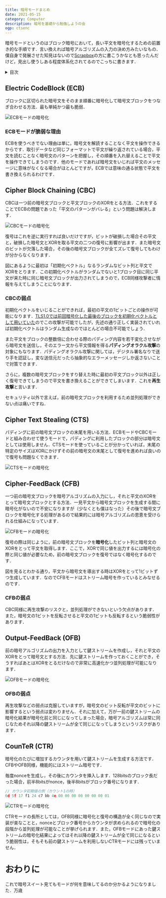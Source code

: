 ```yaml
---
title: 暗号モードまとめ
date: 2021-05-15
category: Computer
description: 暗号を基礎から勉強しようの会
ogp: ctsenc
---
```


暗号モードというのはブロック暗号において，長い平文を暗号化するための前置き的な手順です．言い換えれば暗号アルゴリズムの入力の決め方みたいなもの．
僕自身で発展させた知見はないので[Scrapbox](https://scrapbox.io/chicken/)の方に書こうかなとも思ったんだけど，見出し使うしある程度体系化されてるのでこっちに書きます．

<details>
  <summary>目次</summary>
  <ul>
    <li>ECBモード</li>
    <li>CBCモード</li>
    <li>CTSモード</li>
    <li>CFBモード</li>
    <li>OFBモード</li>
    <li>CTRモード</li>
  </ul>
</details>

## Electric CodeBlock (ECB)
ブロックに区切られた暗号文をそのまま順番に暗号化して暗号文ブロックをつなぎ合わせる方法．最も単純かつ最も脆弱．

![ECBモードの暗号化](/media/ecbenc.png)

### ECBモードが脆弱な理由
ECBを使うべきでない理由は単に，暗号文を解読することなく平文を操作できるからです．取引データなど同じフォーマットで平文が繰り返されている場合，平文を読むことなく暗号文のパターンを把握し，その順番を入れ替えることで平文を操作できてしまうのです．他のモードであれば暗号文をいじれば平文のメッセージに意味がなくなる場合がほとんどですが，ECBでは意味の通る状態で平文を書き換えられるわけです．

## Cipher Block Chaining (CBC)
CBCは一つ前の暗号文ブロックと平文ブロックのXORをとる方法．これをすることでECBの問題であった「平文のパターンがバレる」という問題は解決します．

![CBCモードの暗号化](/media/cbcenc.png)

復号はこれを逆に実行すれば良いだけですが，ビットが破損した場合その平文と，破損した暗号文とXORを取る平文の二つの復号に影響が出ます．また暗号文のビットが欠落した場合，その後の暗号文ブロックが全てズレて復号してもわけが分からなくなります．

図にあるように最初は「初期化ベクトル」なるランダムなビット列と平文でXORをとります．この初期化ベクトルがランダムでないと1ブロック目に同じ平文が来た時に同じ暗号文ブロックが出力されてしまうので，ECB同様攻撃者に情報を与えてしまうことになります．

### CBCの弱点
初期化ベクトルをいじることができれば，最初の平文の1ビットごとの操作が可能になります．[TLS1.0では前回暗号化した最後のブロックを初期化ベクトルとして用いていた](https://jvndb.jvn.jp/ja/contents/2011/JVNDB-2011-002305.html)のでこの攻撃が可能でしたが，先述の通り正しく実装されていれば初期化ベクトルはランダム生成なのでほとんどの場合不可能でしょう．

また平文をブロックの整数倍に合わせる際のパディング内容を若干変化させながら暗号文を送信し，そのエラー文から平文情報を得る**パディングオラクル攻撃**の対象にもなります．パディングオラクル攻撃に関しては，デジタル署名なりで送り手を認証し，変な送信元だったら抽象的なエラーメッセージしか返さないことで対策できます．

さらに，複数の暗号文ブロックをすり替えた時に最初の平文ブロック以外は正しく復号できてしまうので平文を書き換えることができてしまいます．これを**再生攻撃**と言います．

セキュリティ以外で言えば，前の暗号文ブロックを利用するため並列処理ができない点は痛いですね．

## Cipher Text Stealing (CTS)
パディングに前の暗号文ブロックの末尾を用いる方法．ECBモードやCBCモードと組み合わせて使うモードで，パディングに利用したブロックの部分は暗号文としては使用しません．CTSモードを使っていることが分かっていれば，末尾の特定のサイズはXORにかけずその前の暗号文の末尾として復号を進めれば良いので復号も問題なくできます．

![CTSモードの暗号化](/media/ctsenc.png)

## Cipher-FeedBack (CFB)
一つ前の暗号文ブロックを暗号アルゴリズムの入力にし，それと平文のXORをとって暗号文ブロックとする方法．一見平文から暗号文ブロックを生成する間に暗号化がないので不安になりますが（少なくとも僕はなった）その後で暗号文ブロックを暗号化する処理があるので結果的には暗号アルゴリズムの恩恵を受けられる仕組みになっています．

![CFBモードの暗号化](/media/cfbenc.png)

復号の際は同じように，前の暗号文ブロックを**暗号化**したビット列と暗号文のXORをとって平文を取得します．ここで，XORで同じ値を出力するには暗号化の際と同じ値が必要なため，前の暗号文ブロックを復号ではなく暗号化するのです．

図を見るとわかる通り，平文から暗号文を導出する時はXORをとって1ビットずつ生成しています．なのでCFBモードはストリーム暗号を作っているとみなせるのです．

### CFBの弱点
CBC同様に再生攻撃のリスクと，並列処理ができないという欠点があります．また，暗号文の1ビットを反転させると平文の1ビットも反転するという脆弱性があります．

## Output-FeedBack (OFB)
前の暗号アルゴリズムの出力を入力として鍵ストリームを作成し，それと平文のXORをとって暗号文とする方法．先に鍵ストリームを作っておくことができ，そうすればあとはXORをとるだけなので非常に高速化かつ並列処理が可能になります．

![OFBモードの暗号化](/media/ofbenc.png)

### OFBの弱点
再生攻撃などの弱点は克服していますが，暗号文のビット反転が平文のビットに影響するという弱点は変わりません．それに加えて，万が一前の鍵ストリームの暗号化結果が暗号化前と同じになってしまった場合，暗号アルゴリズムは常に同じなためそれ以降の鍵ストリームが全て同じになってしまうというリスクがあります．

## CounTeR (CTR)
暗号化のたびに増加するカウンタを用いて鍵ストリームを生成する方法です．CFBやOFB同様，機能的にはストリーム暗号です．

毎度nonceを生成し，その後にカウンタを挿入します．128bitsのブロック長だった場合，前半8bitsがnonce，後半8bitsがブロック番号になります．

```js
// カウンタ初期値の例（カウント1の時）
6d 5f 17 f1 24 c7 bb 4e 00 00 00 00 00 00 00 01
```

![CTRモードの暗号化](/media/ctrenc.png)

CTRモードの長所としては，OFB同様に暗号化と復号の構造が全く同じなので実装が楽なことと，nonceとブロック番号からカウンタが求められるので暗号化の段階から並列処理が可能なことが挙げられます．また，OFBモードにあった鍵ストリームの暗号化結果によってはそれ以降の鍵ストリームが全て同じになるという脆弱性は，そもそも前の鍵ストリームを利用しないCTRモードには残っていません．

# おわりに
これで暗号スイート見てもモードが何を意味してるのか分かるようになりました．万歳
